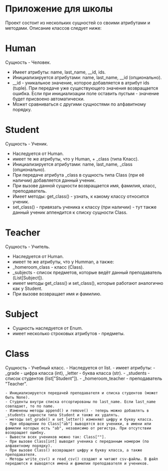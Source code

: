# Приложение для школы

Проект состоит из нескольких сущностей со своими атрибутами и методами. Описание классов следует ниже:

# Human

Сущность - Человек.
- Имеет атрибуты: name, last_name, __id, ids.
- Инициализируется атрибутами: name, last_name, __id (опционально).
- __id - уникальное значение, которое добавляется в атрибут ids (tuple). При передаче уже существующего значения возвращается ошибка. Если при инициализации поле оставить пустым - значение будет присвоено автоматически.
- Может сравниваться с другими сущностями по алфавитному порядку. 

# Student
Сущность - Ученик.
- Наследуется от Human.
- имеет те же атрибуты, что у Human, + _class (типа Класс).
- Инициализируется атрибутами: name, last_name, _class (опционально).
- При передаче атрибута _class в сущность типа Class (при её наличии) добавляется данный ученик.
- При вызове данной сущности возвращается имя, фамилия, класс, преподаватель.
- Имеет методы: get_class() - узнать, к какому классу относится ученик.
- set_class() - привязать ученика к классу (при наличии) - тут также данный ученик аппендится к списку сущности Class.

# Teacher
Сущность - Учитель.
- Наследуется от Human.
- имеет те же атрибуты, что у Humman, а также:
- _homeroom_class - класс (Class).
- _subjects - список предметов, которые ведёт данный преподаватель (List[Subject]).
- имеет методы get_class() и set_class(), которые работают аналогично как у Student.
- При вызове возвращает имя и фамилию.

# Subject
- Сущность наследуется от Enum.
- имеет несколько строковых атрибутов - предметы.

# Class
Сущность - Учебный класс.
	- Наследуется от list.
	- имеет атрибуты:
		- _grade - цифра класса (int), _letter - буква класса (str).
		- _students - список студентов (list["Student"]).
		- _homeroom_teacher - преподаватель "Teacher".

	- Инициализируется передачей преподавателя и списка студентов (может быть None).
	- Студенты внутри списка отсортированы по last_name. Если last_name совпадает, то по name.
	- Изменены методы append() и remove() - теперь можно добавлять в _students сущности типа Student и также их удалять.
	- методы set_grade() и set_letter() изменяют цифру и букву класса.
	- При обращении по Class["ab"] выводятся все ученики, в имени или фамилии которых есть "ab", независимо от регистра. При отсутствии возвращает ошибку.
	- Вывести всех учеников можно так: Class[""].
	- При вызове Class[int] выводит ученика с переданным номером (по алфавитному порядку).
	- При вызове Class() возвращает цифру и букву класса, а также преподавателя.
	- Методы write_csv() и read_csv() создают и читают csv-файлы. В файл передаются и выводятся имена и фамилии преподавателя и учеников.

